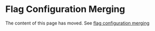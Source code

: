 # Flag Configuration Merging

The content of this page has moved. See [flag configuration merging](https://flagd.dev/nonk8s/flagmerging/)